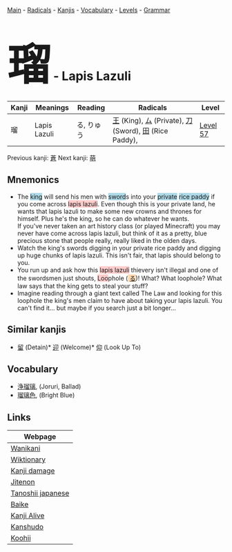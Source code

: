 <style> bigfont {font-size: 100px}</style>
[Main](../README.md) -
[Radicals](../radicals.md) -
[Kanjis](../kanjis.md) -
[Vocabulary](../vocabulary.md) -
[Levels](../levels.md) -
[Grammar](../grammar.md)
# <bigfont> 瑠</bigfont> - Lapis Lazuli 

| Kanji | Meanings | Reading | Radicals | Level |
| --- | --- | --- | --- | --- |
| 瑠 | Lapis Lazuli | る, りゅう | [王](../radicals/王.md) (King), [ム](../radicals/ム.md) (Private), [刀](../radicals/刀.md) (Sword), [田](../radicals/田.md) (Rice Paddy),  | [Level 57](../levels/wk_level57.md) |

Previous kanji: [蒼](蒼.md) Next kanji: [萌](萌.md) 

## Mnemonics
 * The <span style="background-color:#ADD8E6"> king</span> will send his men with <span style="background-color:#ADD8E6"> sword</span>s into your <span style="background-color:#ADD8E6"> private</span> <span style="background-color:#ADD8E6"> rice paddy</span> if you come across <span style="background-color:#ffcccb"> lapis lazuli</span>. Even though this is your private land, he wants that lapis lazuli to make some new crowns and thrones for himself. Plus he's the king, so he can do whatever he wants.<br />If you've never taken an art history class (or played Minecraft) you may never have come across lapis lazuli, but think of it as a pretty, blue precious stone that people really, really liked in the olden days.
* Watch the king's swords digging in your private rice paddy and digging up huge chunks of lapis lazuli. This isn't fair, that lapis should belong to you.
* You run up and ask how this <span style="background-color:#ffcccb"> lapis lazuli</span> thievery isn't illegal and one of the swordsmen just shouts, <span style="background-color:#ffcccb"> Loo</span>phole (<span style="background-color:#fed8b1"> [る](https://jisho.org/search/る)</span>)! What? What loophole? What law says that the king gets to steal your stuff?
* Imagine reading through a giant text called The Law and looking for this loophole the king's men claim to have about taking your lapis lazuli. You can't find it... but maybe if you search just a bit longer...


## Similar kanjis
 * [留](留.md) (Detain)* [迎](迎.md) (Welcome)* [仰](仰.md) (Look Up To)


## Vocabulary
 * [浄瑠璃](../vocabulary/瑠.md), (Joruri, Ballad)
* [瑠璃色](../vocabulary/瑠.md), (Bright Blue)



## Links 

| Webpage |
| --- |
| [Wanikani          ](https://www.wanikani.com/kanji/瑠) |
| [Wiktionary        ](https://en.wiktionary.org/wiki/瑠) |
| [Kanji damage      ](http://www.kanjidamage.com/kanji/search?utf8=✓&q=瑠) |
| [Jitenon           ](https://jitenon.com/kanji/瑠) |
| [Tanoshii japanese ](https://www.tanoshiijapanese.com/dictionary/kanji.cfm?k=瑠) |
| [Baike             ](https://baike.baidu.com/item/瑠) |
| [Kanji Alive       ](https://app.kanjialive.com/瑠) |
| [Kanshudo          ](https://www.kanshudo.com/searchmn?q=瑠) |
| [Koohii            ](https://kanji.koohii.com/study/kanji/瑠) |
